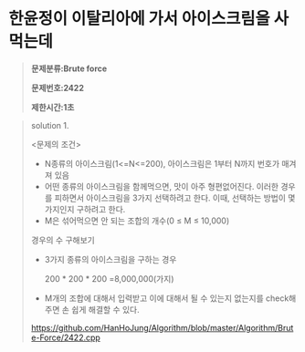 # 한윤정이 이탈리아에 가서 아이스크림을 사먹는데

> **문제분류:Brute force**
>
> **문제번호:2422**
>
> **제한시간:1초**

> solution 1.
>
> 
>
> <문제의 조건>
>
> - N종류의 아이스크림(1<=N<=200), 아이스크림은 1부터 N까지 번호가 매겨져 있음
> - 어떤 종류의 아이스크림을 함께먹으면, 맛이 아주 형편없어진다.  이러한 경우를 피하면서 아이스크림을 3가지 선택하려고 한다. 이때, 선택하는 방법이 몇 가지인지 구하려고 한다.
> - M은 섞어먹으면 안 되는 조합의 개수(0 ≤ M ≤ 10,000)
>
> 
>
> 경우의 수 구해보기
>
> - 3가지 종류의 아이스크림을 구하는 경우
>
>   200 * 200 * 200 =8,000,000(가지)
>
> - M개의 조합에 대해서 입력받고 이에 대해서 될 수 있는지 없는지를 check해주면 손 쉽게 해결할 수 있다.
>
> https://github.com/HanHoJung/Algorithm/blob/master/Algorithm/Brute-Force/2422.cpp












